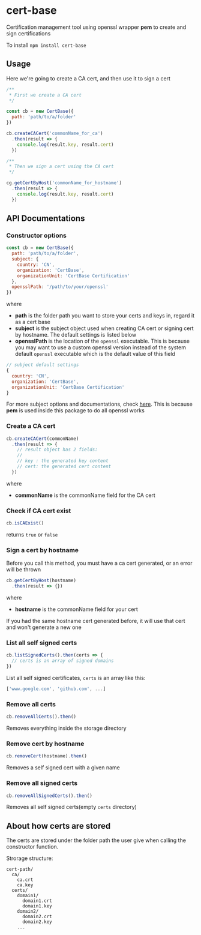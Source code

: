 # cert-base

Certification management tool using openssl wrapper **pem** to create and sign certifications

To install `npm install cert-base`

## Usage

Here we're going to create a CA cert, and then use it to sign a cert

```js
/**
 * First we create a CA cert
 */

const cb = new CertBase({
  path: 'path/to/a/folder'
})

cb.createCACert('commonName_for_ca')
  .then(result => {
    console.log(result.key, result.cert)
  })

/**
 * Then we sign a cert using the CA cert
 */

cg.getCertByHost('commonName_for_hostname')
  .then(result => {
    console.log(result.key, result.cert)
  })
```

## API Documentations

### Constructor options

```js
const cb = new CertBase({
  path: 'path/to/a/folder',
  subject: {
    country: 'CN',
    organization: 'CertBase',
    organizationUnit: 'CertBase Certification'
  },
  opensslPath: '/path/to/your/openssl'
})
```
where

- **path** is the folder path you want to store your certs and keys in, regard it as a cert base
- **subject** is the subject object used when creating CA cert or signing cert by hostname. The default settings is listed below
- **opensslPath** is the location of the `openssl` executable. This is because you may want to use a custom openssl version instead of the system default `openssl` executable which is the default value of this field

```js
// subject default settings
{
  country: 'CN',
  organization: 'CertBase',
  organizationUnit: 'CertBase Certification'
}
```

For more subject options and documentations, check [here](https://github.com/Dexus/pem#create-a-certificate-signing-request). This is because **pem** is used inside this package to do all openssl works

### Create a CA cert

```js
cb.createCACert(commonName)
  .then(result => {
    // result object has 2 fields:
    //
    // key : the generated key content
    // cert: the generated cert content
  })
```
where

- **commonName** is the commonName field for the CA cert

### Check if CA cert exist

```js
cb.isCAExist()
```
returns `true` or `false`

### Sign a cert by hostname

Before you call this method, you must have a ca cert generated, or an error will be thrown

```js
cb.getCertByHost(hostname)
  .then(result => {})
```
where

- **hostname** is the commonName field for your cert

If you had the same hostname cert generated before, it will use that cert and won't generate a new one

### List all self signed certs

```js
cb.listSignedCerts().then(certs => {
  // certs is an array of signed domains
})
```
List all self signed certificates, `certs` is an array like this:
```js
['www.google.com', 'github.com', ...]
```

### Remove all certs

```js
cb.removeAllCerts().then()
```
Removes everything inside the storage directory

### Remove cert by hostname

```js
cb.removeCert(hostname).then()
```
Removes a self signed cert with a given name

### Remove all signed certs

```js
cb.removeAllSignedCerts().then()
```
Removes all self signed certs(empty `certs` directory)

## About how certs are stored

The certs are stored under the folder path the user give when calling the constructor function.

Strorage structure:

```
cert-path/
  ca/
    ca.crt
    ca.key
  certs/
    domain1/
      domain1.crt
      domain1.key
    domain2/
      domain2.crt
      domain2.key
    ...
```
